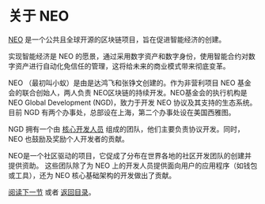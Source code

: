 # 关于 NEO

[NEO](https://neo.org/) 是一个公共且全球开源的区块链项目，旨在促进智能经济的创建。

实现智能经济是 NEO 的愿景，通过采用数字资产和数字身份，使用智能合约对数字资产进行自动化免信任的管理，这将给未来的商业模式带来彻底变革。

NEO （最初叫小蚁）是由是达鸿飞和张铮文创建的。作为非营利项目 NEO 基金会的联合创始人，两人负责 NEO区块链的持续开发。NEO基金会的执行机构是NEO Global Development (NGD)，致力于开发 NEO 协议及其支持的生态系统。目前 NGD 有两个办事处，总部设在上海，第二个办事处设在美国西雅图。

NGD 拥有一个由 [核心开发人员](https://neo.org/team) 组成的团队，他们主要负责协议开发。同时，NEO 也鼓励及奖励个人开发者的贡献。

NEO是一个社区驱动的项目，它促成了分布在世界各地的社区开发团队的创建并提供资助。 这些团队除了为 NEO 上的开发人员提供面向用户的应用程序（如钱包或工具），还为 NEO 核心基础架构的开发做出了贡献。

[阅读下一节](2-Cryptography_Blockchain_and_Smart_Contracts.md) 或者 [返回目录](../index.md)。

